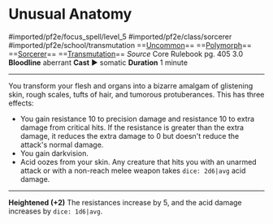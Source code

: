 # Unusual Anatomy
#imported/pf2e/focus_spell/level_5 #imported/pf2e/class/sorcerer #imported/pf2e/school/transmutation 
==[Uncommon](uncommon.md)== ==[Polymorph](polymorph.md)== ==[Sorcerer](rules/traits/sorcerer.md)== ==[Transmutation](transmutation.md)==
*Source* Core Rulebook pg. 405 3.0
**Bloodline** aberrant
**Cast** ► somatic
**Duration** 1 minute

---
You transform your flesh and organs into a bizarre amalgam of glistening skin, rough scales, tufts of hair, and tumorous protuberances. This has three effects:
- You gain resistance 10 to precision damage and resistance 10 to extra damage from critical hits. If the resistance is greater than the extra damage, it reduces the extra damage to 0 but doesn't reduce the attack's normal damage.
- You gain darkvision.
- Acid oozes from your skin. Any creature that hits you with an unarmed attack or with a non-reach melee weapon takes `dice: 2d6|avg` acid damage.

<hr>

**Heightened (+2)** The resistances increase by 5, and the acid damage increases by `dice: 1d6|avg`.